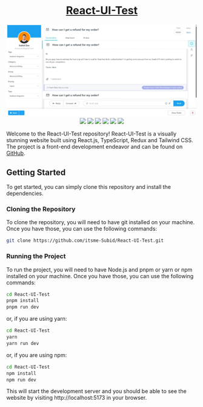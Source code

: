 <div align="center">

# [React-UI-Test](https://react-ui-test-subid-das.vercel.app/)

![](https://raw.githubusercontent.com/itsme-Subid/React-UI-Test/main/preview.webp)
![](https://img.shields.io/github/languages/top/itsme-Subid/React-UI-Test?style=for-the-badge)
![](https://img.shields.io/github/languages/count/itsme-Subid/React-UI-Test?style=for-the-badge)
![](https://img.shields.io/github/languages/code-size/itsme-Subid/React-UI-Test?style=for-the-badge)
![](https://img.shields.io/github/repo-size/itsme-Subid/React-UI-Test?style=for-the-badge)
![](https://img.shields.io/github/last-commit/itsme-Subid/React-UI-Test?style=for-the-badge)
![](https://img.shields.io/github/commit-activity/w/itsme-Subid/React-UI-Test?style=for-the-badge)

</div>

Welcome to the React-UI-Test repository! React-UI-Test is a visually stunning website built using React.js, TypeScript, Redux and Tailwind CSS. The project is a front-end development endeavor and can be found on [GitHub](https://github.com/itsme-Subid/React-UI-Test).

## Getting Started

To get started, you can simply clone this repository and install the dependencies.

### Cloning the Repository

To clone the repository, you will need to have git installed on your machine. Once you have those, you can use the following commands:

```bash
git clone https://github.com/itsme-Subid/React-UI-Test.git
```

### Running the Project

To run the project, you will need to have Node.js and pnpm or yarn or npm installed on your machine. Once you have those, you can use the following commands:

```bash
cd React-UI-Test
pnpm install
pnpm run dev
```

or, if you are using yarn:

```bash
cd React-UI-Test
yarn
yarn run dev
```

or, if you are using npm:

```bash
cd React-UI-Test
npm install
npm run dev
```

This will start the development server and you should be able to see the website by visiting http://localhost:5173 in your browser.
